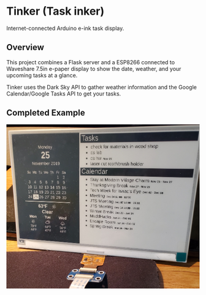 # Tinker (Task inker)
Internet-connected Arduino e-ink task display. 

## Overview
This project combines a Flask server and a ESP8266 connected to Waveshare 7.5in e-paper display to show the date, weather, and your upcoming tasks at a glance.

Tinker uses the Dark Sky API to gather weather information and the Google Calendar/Google Tasks API to get your tasks.

<!--
    Ashley was here.
-->

## Completed Example
![Example](https://raw.githubusercontent.com/Exaphis/Tinker/master/example.jpg)
